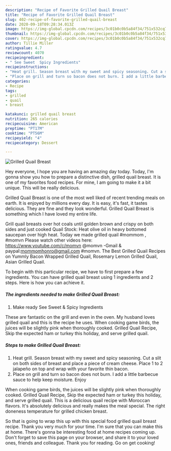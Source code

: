 ```yaml
---
description: "Recipe of Favorite Grilled Quail Breast"
title: "Recipe of Favorite Grilled Quail Breast"
slug: 402-recipe-of-favorite-grilled-quail-breast
date: 2020-09-18T09:28:34.013Z
image: https://img-global.cpcdn.com/recipes/3c01b0c0b5a84f34/751x532cq70/grilled-quail-breast-recipe-main-photo.jpg
thumbnail: https://img-global.cpcdn.com/recipes/3c01b0c0b5a84f34/751x532cq70/grilled-quail-breast-recipe-main-photo.jpg
cover: https://img-global.cpcdn.com/recipes/3c01b0c0b5a84f34/751x532cq70/grilled-quail-breast-recipe-main-photo.jpg
author: Tillie Miller
ratingvalue: 4.7
reviewcount: 4070
recipeingredient:
- " See Sweet  Spicy Ingredients"
recipeinstructions:
- "Heat grill. Season breast with my sweet and spicy seasoning. Cut a slit on both sides of breast and place a piece of cream cheese. Place 1 to 2 jalapeño on top and wrap with your favorite thin bacon."
- "Place on grill and turn so bacon does not burn. I add a little barbecue sauce to help keep moisture. Enjoy"
categories:
- Recipe
tags:
- grilled
- quail
- breast

katakunci: grilled quail breast 
nutrition: 265 calories
recipecuisine: American
preptime: "PT17M"
cooktime: "PT56M"
recipeyield: "4"
recipecategory: Dessert

---
```



![Grilled Quail Breast](https://img-global.cpcdn.com/recipes/3c01b0c0b5a84f34/751x532cq70/grilled-quail-breast-recipe-main-photo.jpg)

Hey everyone, I hope you are having an amazing day today. Today, I'm gonna show you how to prepare a distinctive dish, grilled quail breast. It is one of my favorites food recipes. For mine, I am going to make it a bit unique. This will be really delicious.

Grilled Quail Breast is one of the most well liked of recent trending meals on earth. It is enjoyed by millions every day. It is easy, it's fast, it tastes delicious. They are fine and they look wonderful. Grilled Quail Breast is something which I have loved my entire life.

Grill quail breasts over hot coals until golden brown and crispy on both sides and just cooked Quail Stock: Heat olive oil in heavy bottomed saucepan over high heat. Today we made grilled quail #mommom , #momvn Please watch other videos here: https://www.youtube.com/c/momvn @momvn -Gmail &amp; paypal:mommomhonro@gmail.com #momvn. The Best Grilled Quail Recipes on Yummly Bacon Wrapped Grilled Quail, Rosemary Lemon Grilled Quail, Asian Grilled Quail.


To begin with this particular recipe, we have to first prepare a few ingredients. You can have grilled quail breast using 1 ingredients and 2 steps. Here is how you can achieve it.

<!--inarticleads1-->

##### The ingredients needed to make Grilled Quail Breast:

1. Make ready  See Sweet &amp; Spicy Ingredients


These are fantastic on the grill and even in the oven. My husband loves grilled quail and this is the recipe he uses. When cooking game birds, the juices will be slightly pink when thoroughly cooked. Grilled Quail Recipe, Skip the expected ham or turkey this holiday, and serve grilled quail. 

<!--inarticleads2-->

##### Steps to make Grilled Quail Breast:

1. Heat grill. Season breast with my sweet and spicy seasoning. Cut a slit on both sides of breast and place a piece of cream cheese. Place 1 to 2 jalapeño on top and wrap with your favorite thin bacon.
1. Place on grill and turn so bacon does not burn. I add a little barbecue sauce to help keep moisture. Enjoy


When cooking game birds, the juices will be slightly pink when thoroughly cooked. Grilled Quail Recipe, Skip the expected ham or turkey this holiday, and serve grilled quail. This is a delicious quail recipe with Moroccan flavors. It&#39;s absolutely delicious and really makes the meal special. The right doneness temperature for grilled chicken breast. 

So that is going to wrap this up with this special food grilled quail breast recipe. Thank you very much for your time. I'm sure that you can make this at home. There's gonna be interesting food at home recipes coming up. Don't forget to save this page on your browser, and share it to your loved ones, friends and colleague. Thank you for reading. Go on get cooking!
